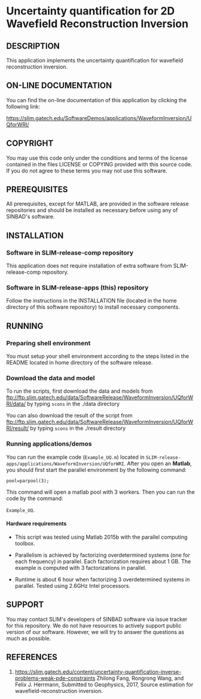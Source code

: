 # Uncertainty quantification for 2D Wavefield Reconstruction Inversion
##  DESCRIPTION
This application implements the uncertainty quantification for wavefield reconstruction inversion.
##  ON-LINE DOCUMENTATION
 You can find the on-line documentation of this application by clicking the following link:

  https://slim.gatech.edu/SoftwareDemos/applications/WaveformInversion/UQforWRI/

##  COPYRIGHT
 You may use this code only under the conditions and terms of the
 license contained in the files LICENSE or COPYING provided with this
 source code. If you do not agree to these terms you may not use this
 software.
##  PREREQUISITES
 All prerequisites, except for MATLAB, are provided in the software
 release repositories and should be installed as necessary before using
 any of SINBAD's software.
##  INSTALLATION
###  Software in SLIM-release-comp repository
 This application does not require installation of extra
 software from SLIM-release-comp repository.
###  Software in SLIM-release-apps (this) repository
 Follow the instructions in the INSTALLATION file (located in the home
 directory of this software repository) to install necessary components.
##  RUNNING
###  Preparing shell environment
 You must setup your shell environment according to the steps listed in
 the README located in home directory of the software release.

### Download the data and model
To run the scripts, first download the data and models from<br />
       <ftp://ftp.slim.gatech.edu/data/SoftwareRelease/WaveformInversion/UQforWRI/data/>
      by typing `scons` in the ./data directory

You can also download the result of the script from <br />
       <ftp://ftp.slim.gatech.edu/data/SoftwareRelease/WaveformInversion/UQforWRI/result/>
       by typing `scons` in the ./result directory

###  Running applications/demos
 You can run the example code (`Example_UQ.m`) located in `SLIM-release-apps/applications/WaveformInversion/UQforWRI`. After you open an **Matlab**, you should first start the parallel environment by the following command:

 `pool=parpool(3);`

 This command will open a matlab pool with 3 workers. Then you can run the code by the command:

 `Example_UQ`.


####  Hardware requirements
* This script was tested using Matlab 2015b with the parallel computing
toolbox.

* Parallelism is achieved by factorizing overdetermined systems (one for each frequency) in parallel. Each factorization requires about 1 GB. The example is computed with 3 factorizations in parallel.

* Runtime is about 6 hour when factorizing 3 overdetermined systems in parallel. Tested using 2.6GHz Intel processors.

##  SUPPORT
 You may contact SLIM's developers of SINBAD software via issue tracker for this repository. We do not have resources to actively support public version of our software. However, we will try to answer the questions as much as possible.

##  REFERENCES
 1. https://slim.gatech.edu/content/uncertainty-quantification-inverse-problems-weak-pde-constraints Zhilong Fang, Rongrong Wang, and Felix J. Herrmann, Submitted to Geophysics, 2017, Source estimation for wavefield-reconstruction inversion.
